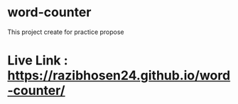  # word-counter
This project create for practice propose
 # Live Link :  https://razibhosen24.github.io/word-counter/

